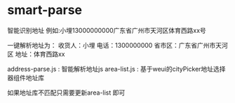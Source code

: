 # smart-parse
智能识别地址
例如:小埋13000000000广东省广州市天河区体育西路xx号

一键解析地址为：
收货人：小埋
电话：1300000000
省市区：广东省广州市天河区
地址：体育西路xx


address-parse.js : 智能解析地址js
area-list.js : 基于weui的cityPicker地址选择器组件地址库 

如果地址库不匹配只需要更新area-list 即可

